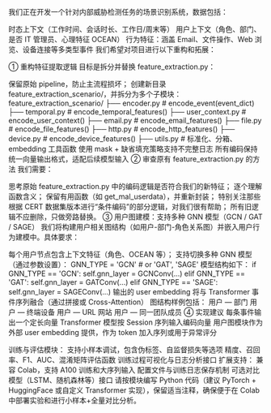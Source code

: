 我们正在开发一个针对内部威胁检测任务的场景识别系统，数据包括：

时态上下文（工作时间、会话时长、工作日/周末等）
用户上下文（角色、部门、是否 IT 管理员、心理特征 OCEAN）
行为特征：涵盖 Email、文件操作、Web 浏览、设备连接等多类型事件
我们希望对项目进行以下重构和拓展：

① 重构特征提取逻辑
目标是拆分并替换 feature_extraction.py：

保留原始 pipeline，防止主流程损坏；
创建新目录 feature_extraction_scenario/，并拆分为多个子模块：
feature_extraction_scenario/
├── encoder.py               # encode_event(event_dict)
├── temporal.py              # encode_temporal_features()
├── user_context.py          # encode_user_context()
├── email.py                 # encode_email_features()
├── file.py                  # encode_file_features()
├── http.py                  # encode_http_features()
├── device.py                # encode_device_features()
├── utils.py                 # 标准化、分箱、embedding 工具函数
使用 mask + 缺省填充策略支持不完整日志
所有编码保持统一向量输出格式，适配后续模型输入
② 审查原有 feature_extraction.py 的方法
我们需要：

思考原始 feature_extraction.py 中的编码逻辑是否符合我们的新特征；
逐个理解函数含义；
保留有用函数（如 get_mal_userdata），并重新封装；
特别关注那些根据 CERT 数据集版本进行“条件编码”的部分逻辑，对我们很有帮助；
所有旧逻辑不应删除，只做旁路替换。
③ 用户图建模：支持多种 GNN 模型（GCN / GAT / SAGE）
我们将构建用户相关图结构（如用户-部门-角色关系图）并嵌入用户行为建模中。具体要求：

每个用户节点包含上下文特征（角色、OCEAN 等）；
支持切换多种 GNN 模型（通过参数设置）：
GNN_TYPE = 'GCN'  # or 'GAT', 'SAGE'
模型结构如下：
if GNN_TYPE == 'GCN':
    self.gnn_layer = GCNConv(...)
elif GNN_TYPE == 'GAT':
    self.gnn_layer = GATConv(...)
elif GNN_TYPE == 'SAGE':
    self.gnn_layer = SAGEConv(...)
输出的 user embedding 将与 Transformer 事件序列融合（通过拼接或 Cross-Attention）
图结构样例包括：
用户 — 部门
用户 — 终端设备
用户 — URL 网站
用户 — 同一团队成员
④ 实现建议
每条事件输出一个定长向量
Transformer 模型按 Session 序列输入编码向量
用户图模块作为外部 user embedding 提供，作为 token 加入序列或用于异常评分

训练与评估模块：
支持小样本调试，包含伪标签、自监督损失等选项
精度、召回率、F1、AUC、混淆矩阵评估函数
训练过程可视化与日志分析接口
扩展支持：
兼容 Colab，支持 A100 训练和大序列输入
配置文件与训练日志保存机制
可选对比模型（LSTM、随机森林等）接口
请按模块编写 Python 代码（建议 PyTorch + HuggingFace 或自定义 Transformer 实现），保留适当注释，确保便于在 Colab 中部署实验和进行小样本+全量对比分析。